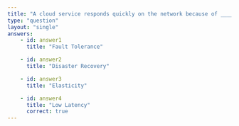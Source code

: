 ```yaml
---
title: "A cloud service responds quickly on the network because of ____"
type: "question"
layout: "single"
answers:
    - id: answer1
      title: "Fault Tolerance"

    - id: answer2
      title: "Disaster Recovery"

    - id: answer3
      title: "Elasticity"

    - id: answer4
      title: "Low Latency"
      correct: true
---
```

